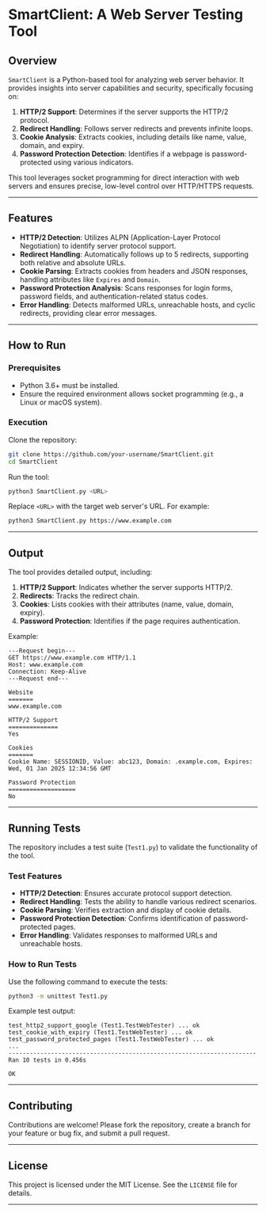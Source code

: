 # **SmartClient: A Web Server Testing Tool**

## **Overview**

`SmartClient` is a Python-based tool for analyzing web server behavior. It provides insights into server capabilities and security, specifically focusing on:

1. **HTTP/2 Support**: Determines if the server supports the HTTP/2 protocol.
2. **Redirect Handling**: Follows server redirects and prevents infinite loops.
3. **Cookie Analysis**: Extracts cookies, including details like name, value, domain, and expiry.
4. **Password Protection Detection**: Identifies if a webpage is password-protected using various indicators.

This tool leverages socket programming for direct interaction with web servers and ensures precise, low-level control over HTTP/HTTPS requests.

---

## **Features**

- **HTTP/2 Detection**: Utilizes ALPN (Application-Layer Protocol Negotiation) to identify server protocol support.
- **Redirect Handling**: Automatically follows up to 5 redirects, supporting both relative and absolute URLs.
- **Cookie Parsing**: Extracts cookies from headers and JSON responses, handling attributes like `Expires` and `Domain`.
- **Password Protection Analysis**: Scans responses for login forms, password fields, and authentication-related status codes.
- **Error Handling**: Detects malformed URLs, unreachable hosts, and cyclic redirects, providing clear error messages.

---

## **How to Run**

### **Prerequisites**

- Python 3.6+ must be installed.
- Ensure the required environment allows socket programming (e.g., a Linux or macOS system).

### **Execution**

Clone the repository:

```bash
git clone https://github.com/your-username/SmartClient.git
cd SmartClient
```

Run the tool:

```bash
python3 SmartClient.py <URL>
```

Replace `<URL>` with the target web server's URL. For example:

```bash
python3 SmartClient.py https://www.example.com
```

---

## **Output**

The tool provides detailed output, including:

1. **HTTP/2 Support**: Indicates whether the server supports HTTP/2.
2. **Redirects**: Tracks the redirect chain.
3. **Cookies**: Lists cookies with their attributes (name, value, domain, expiry).
4. **Password Protection**: Identifies if the page requires authentication.

Example:

```text
---Request begin---
GET https://www.example.com HTTP/1.1
Host: www.example.com
Connection: Keep-Alive
---Request end---

Website
=======
www.example.com

HTTP/2 Support
==============
Yes

Cookies
=======
Cookie Name: SESSIONID, Value: abc123, Domain: .example.com, Expires: Wed, 01 Jan 2025 12:34:56 GMT

Password Protection
===================
No
```

---

## **Running Tests**

The repository includes a test suite (`Test1.py`) to validate the functionality of the tool.

### **Test Features**

- **HTTP/2 Detection**: Ensures accurate protocol support detection.
- **Redirect Handling**: Tests the ability to handle various redirect scenarios.
- **Cookie Parsing**: Verifies extraction and display of cookie details.
- **Password Protection Detection**: Confirms identification of password-protected pages.
- **Error Handling**: Validates responses to malformed URLs and unreachable hosts.

### **How to Run Tests**

Use the following command to execute the tests:

```bash
python3 -m unittest Test1.py
```

Example test output:

```text
test_http2_support_google (Test1.TestWebTester) ... ok
test_cookie_with_expiry (Test1.TestWebTester) ... ok
test_password_protected_pages (Test1.TestWebTester) ... ok
...
----------------------------------------------------------------------
Ran 10 tests in 0.456s

OK
```

---

## **Contributing**

Contributions are welcome! Please fork the repository, create a branch for your feature or bug fix, and submit a pull request.

---

## **License**

This project is licensed under the MIT License. See the `LICENSE` file for details.

---

